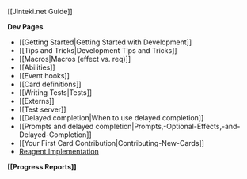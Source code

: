 [[Jinteki.net Guide]]

**Dev Pages**
* [[Getting Started|Getting Started with Development]]
* [[Tips and Tricks|Development Tips and Tricks]]
* [[Macros|Macros (effect vs. req)]]
* [[Abilities]]
* [[Event hooks]]
* [[Card definitions]]
* [[Writing Tests|Tests]]
* [[Externs]]
* [[Test server]]
* [[Delayed completion|When to use delayed completion]]
* [[Prompts and delayed completion|Prompts,-Optional-Effects,-and-Delayed-Completion]]
* [[Your First Card Contribution|Contributing-New-Cards]]
* [Reagent Implementation](https://github.com/mtgred/netrunner/wiki/Reagent-Implementation)

**[[Progress Reports]]**